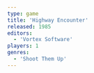 ```yaml
---
type: game
title: 'Highway Encounter'
released: 1985
editors: 
  - 'Vortex Software'
players: 1
genres:
  - 'Shoot Them Up'
---
```

